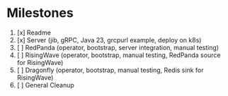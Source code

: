 # Milestones

1. [x] Readme
2. [x] Server (jib, gRPC, Java 23, grcpurl example, deploy on k8s)
3. [ ] RedPanda (operator, bootstrap, server integration, manual testing)
4. [ ] RisingWave (operator, bootstrap, manual testing, RedPanda source for RisingWave)
5. [ ] Dragonfly (operator, bootstrap, manual testing, Redis sink for RisingWave)
6. [ ] General Cleanup